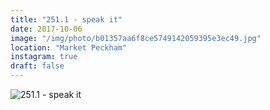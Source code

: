 ```yaml
---
title: "251.1 - speak it"
date: 2017-10-06
image: "/img/photo/b01357aa6f8ce5749142059395e3ec49.jpg"
location: "Market Peckham"
instagram: true
draft: false
---
```


![251.1 - speak it](/img/photo/b01357aa6f8ce5749142059395e3ec49.jpg)
